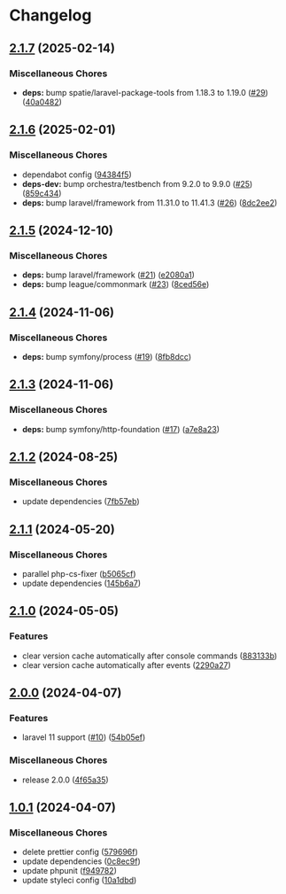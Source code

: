 # Changelog

## [2.1.7](https://github.com/audunru/version-warning/compare/v2.1.6...v2.1.7) (2025-02-14)


### Miscellaneous Chores

* **deps:** bump spatie/laravel-package-tools from 1.18.3 to 1.19.0 ([#29](https://github.com/audunru/version-warning/issues/29)) ([40a0482](https://github.com/audunru/version-warning/commit/40a0482a7eb26c01f96f70b3094f825301f879a8))

## [2.1.6](https://github.com/audunru/version-warning/compare/v2.1.5...v2.1.6) (2025-02-01)


### Miscellaneous Chores

* dependabot config ([94384f5](https://github.com/audunru/version-warning/commit/94384f52744302e8c46a27e2e56653e85720329a))
* **deps-dev:** bump orchestra/testbench from 9.2.0 to 9.9.0 ([#25](https://github.com/audunru/version-warning/issues/25)) ([859c434](https://github.com/audunru/version-warning/commit/859c434c73a2d4a401ac7e708e3e450f09c62dc8))
* **deps:** bump laravel/framework from 11.31.0 to 11.41.3 ([#26](https://github.com/audunru/version-warning/issues/26)) ([8dc2ee2](https://github.com/audunru/version-warning/commit/8dc2ee2d790ed6b8de310dc0af69e7541c65fac3))

## [2.1.5](https://github.com/audunru/version-warning/compare/v2.1.4...v2.1.5) (2024-12-10)


### Miscellaneous Chores

* **deps:** bump laravel/framework ([#21](https://github.com/audunru/version-warning/issues/21)) ([e2080a1](https://github.com/audunru/version-warning/commit/e2080a14e9ff7e40dc1ffd466273f8165916c822))
* **deps:** bump league/commonmark ([#23](https://github.com/audunru/version-warning/issues/23)) ([8ced56e](https://github.com/audunru/version-warning/commit/8ced56ec8948cbf1e8ff8577fa4ab8a73ae57854))

## [2.1.4](https://github.com/audunru/version-warning/compare/v2.1.3...v2.1.4) (2024-11-06)


### Miscellaneous Chores

* **deps:** bump symfony/process ([#19](https://github.com/audunru/version-warning/issues/19)) ([8fb8dcc](https://github.com/audunru/version-warning/commit/8fb8dccabbeb161bb4a8e9d33eea1c0f4c9d8568))

## [2.1.3](https://github.com/audunru/version-warning/compare/v2.1.2...v2.1.3) (2024-11-06)


### Miscellaneous Chores

* **deps:** bump symfony/http-foundation ([#17](https://github.com/audunru/version-warning/issues/17)) ([a7e8a23](https://github.com/audunru/version-warning/commit/a7e8a23c90aaf3e82f7b5adad3ab3442f2778dcb))

## [2.1.2](https://github.com/audunru/version-warning/compare/v2.1.1...v2.1.2) (2024-08-25)


### Miscellaneous Chores

* update dependencies ([7fb57eb](https://github.com/audunru/version-warning/commit/7fb57ebd391ff7c697abb44bcebee9557077ecac))

## [2.1.1](https://github.com/audunru/version-warning/compare/v2.1.0...v2.1.1) (2024-05-20)


### Miscellaneous Chores

* parallel php-cs-fixer ([b5065cf](https://github.com/audunru/version-warning/commit/b5065cfa6340eb4c56f7ba87ed75c53f6aaa4bed))
* update dependencies ([145b6a7](https://github.com/audunru/version-warning/commit/145b6a7aa427d2cbe5e614eb964238d38064c77d))

## [2.1.0](https://github.com/audunru/version-warning/compare/v2.0.0...v2.1.0) (2024-05-05)


### Features

* clear version cache automatically after console commands ([883133b](https://github.com/audunru/version-warning/commit/883133b3066f117e362d407d4583ae1e9a511170))
* clear version cache automatically after events ([2290a27](https://github.com/audunru/version-warning/commit/2290a27829f62182c138decb0898b670924aff6f))

## [2.0.0](https://github.com/audunru/version-warning/compare/v1.0.1...v2.0.0) (2024-04-07)


### Features

* laravel 11 support ([#10](https://github.com/audunru/version-warning/issues/10)) ([54b05ef](https://github.com/audunru/version-warning/commit/54b05ef06930dc180444b25da815e74d0841b46d))


### Miscellaneous Chores

* release 2.0.0 ([4f65a35](https://github.com/audunru/version-warning/commit/4f65a35a17565571073e9d053e7987d4b2f722f0))

## [1.0.1](https://github.com/audunru/version-warning/compare/v1.0.0...v1.0.1) (2024-04-07)


### Miscellaneous Chores

* delete prettier config ([579696f](https://github.com/audunru/version-warning/commit/579696f60040236ba15a0759b3368f8d2ede211a))
* update dependencies ([0c8ec9f](https://github.com/audunru/version-warning/commit/0c8ec9f72a706b57e816b2096493d8181e37652f))
* update phpunit ([f949782](https://github.com/audunru/version-warning/commit/f9497820aa8a79f55c6aaf247a13da32212a6781))
* update styleci config ([10a1dbd](https://github.com/audunru/version-warning/commit/10a1dbd96549907defb95bb02bf25a1a2b85d5f7))
